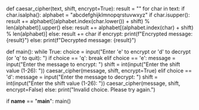 def caesar_cipher(text, shift, encrypt=True):
    result = ""
    for char in text:
        if char.isalpha():
            alphabet = "abcdefghijklmnopqrstuvwxyz"
            if char.isupper():
                result += alphabet[(alphabet.index(char.lower()) + shift) % len(alphabet)].upper()
            else:
                result += alphabet[(alphabet.index(char) + shift) % len(alphabet)]
        else:
            result += char
    if encrypt:
        print(f"Encrypted message: {result}")
    else:
        print(f"Decrypted message: {result}")

def main():
    while True:
        choice = input("Enter 'e' to encrypt or 'd' to decrypt (or 'q' to quit): ")
        if choice == 'q':
            break
        elif choice == 'e':
            message = input("Enter the message to encrypt: ")
            shift = int(input("Enter the shift value (1-26): "))
            caesar_cipher(message, shift, encrypt=True)
        elif choice == 'd':
            message = input("Enter the message to decrypt: ")
            shift = int(input("Enter the shift value (1-26): "))
            caesar_cipher(message, shift, encrypt=False)
        else:
            print("Invalid choice. Please try again.")

if __name__ == "__main__":
    main()
